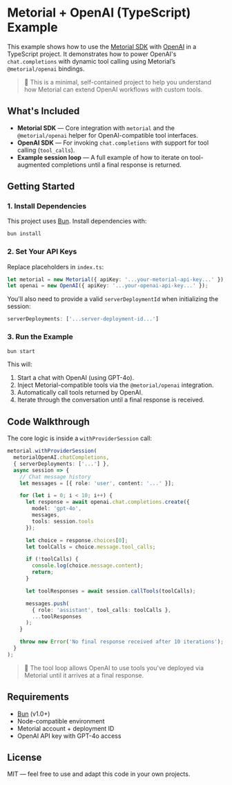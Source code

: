 # Metorial + OpenAI (TypeScript) Example

This example shows how to use the [Metorial SDK](https://www.npmjs.com/package/metorial) with [OpenAI](https://www.npmjs.com/package/openai) in a TypeScript project. It demonstrates how to power OpenAI's `chat.completions` with dynamic tool calling using Metorial’s `@metorial/openai` bindings.

> 🔧 This is a minimal, self-contained project to help you understand how Metorial can extend OpenAI workflows with custom tools.

## What's Included

- **Metorial SDK** — Core integration with `metorial` and the `@metorial/openai` helper for OpenAI-compatible tool interfaces.
- **OpenAI SDK** — For invoking `chat.completions` with support for tool calling (`tool_calls`).
- **Example session loop** — A full example of how to iterate on tool-augmented completions until a final response is returned.

## Getting Started

### 1. Install Dependencies

This project uses [Bun](https://bun.sh). Install dependencies with:

```bash
bun install
````

### 2. Set Your API Keys

Replace placeholders in `index.ts`:

```ts
let metorial = new Metorial({ apiKey: '...your-metorial-api-key...' });
let openai = new OpenAI({ apiKey: '...your-openai-api-key...' });
```

You'll also need to provide a valid `serverDeploymentId` when initializing the session:

```ts
serverDeployments: ['...server-deployment-id...']
```

### 3. Run the Example

```bash
bun start
```

This will:

1. Start a chat with OpenAI (using GPT-4o).
2. Inject Metorial-compatible tools via the `@metorial/openai` integration.
3. Automatically call tools returned by OpenAI.
4. Iterate through the conversation until a final response is received.

## Code Walkthrough

The core logic is inside a `withProviderSession` call:

```ts
metorial.withProviderSession(
  metorialOpenAI.chatCompletions,
  { serverDeployments: ['...'] },
  async session => {
    // Chat message history
    let messages = [{ role: 'user', content: '...' }];

    for (let i = 0; i < 10; i++) {
      let response = await openai.chat.completions.create({
        model: 'gpt-4o',
        messages,
        tools: session.tools
      });

      let choice = response.choices[0];
      let toolCalls = choice.message.tool_calls;

      if (!toolCalls) {
        console.log(choice.message.content);
        return;
      }

      let toolResponses = await session.callTools(toolCalls);

      messages.push(
        { role: 'assistant', tool_calls: toolCalls },
        ...toolResponses
      );
    }

    throw new Error('No final response received after 10 iterations');
  }
);
```

> 🧠 The tool loop allows OpenAI to use tools you've deployed via Metorial until it arrives at a final response.

## Requirements

* [Bun](https://bun.sh) (v1.0+)
* Node-compatible environment
* Metorial account + deployment ID
* OpenAI API key with GPT-4o access

## License

MIT — feel free to use and adapt this code in your own projects.
